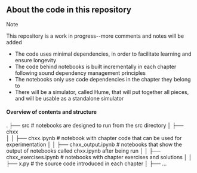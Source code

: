 ## About the code in this repository

> [!NOTE]
> This repository is a work in progress--more comments and notes will be added

* The code uses minimal dependencies, in order to facilitate learning and ensure longevity
* The code behind notebooks is built incrementally in each chapter following sound dependency management principles
* The notebooks only use code dependencies in the chapter they belong to
* There will be a simulator, called Hume, that will put together all pieces, and will be usable as a standalone simulator


#### Overview of contents and structure 

.
├── src                            # notebooks are designed to run from the src directory
│   ├── chxx             
│   │   ├── chxx.ipynb             # notebook with chapter code that can be used for experimentation
│   │   ├── chxx_output.ipynb      # notebooks that show the output of notebooks called chxx.ipynb after being run
│   │   ├── chxx_exercises.ipynb   # notebooks with chapter exercises and solutions
│   │   ├── x.py                   # the source code introduced in each chapter
│   ├── ...
